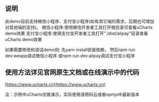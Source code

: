 ## 说明
此demo目前支持微信小程序、支付宝小程序(如有其它端的需求，后期也可增加对其他端的支持)。
微信小程序:使用微信开发者工具打开根目录可查看uCharts demo效果
支付宝小程序:使用支付宝开发者工具打开"./dist/alipay"目录查看uCharts demo效果

如果需要修改和调试demo则:
先yarn install安装依赖，
然后npm run dev:weapp调试微信小程序
或npm run dev:alipay调试支付宝小程序

## 使用方法详见官网原生文档或在线演示中的代码

[https://www.ucharts.cn](https://www.ucharts.cn)

注：示例中uCharts仅做演示，实际使用请用码云或者npmjs中最新版本
